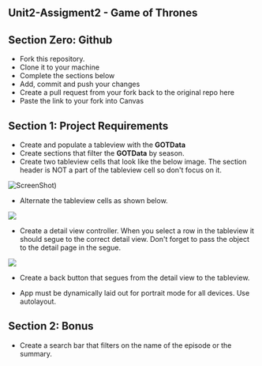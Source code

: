 ## Unit2-Assigment2 - Game of Thrones

## Section Zero: Github

- Fork this repository.
- Clone it to your machine
- Complete the sections below
- Add, commit and push your changes
- Create a pull request from your fork back to the original repo here
- Paste the link to your fork into Canvas

## Section 1: Project Requirements

- Create and populate a tableview with the **GOTData**
- Create sections that filter the **GOTData** by season.
- Create two tableview cells that look like the below image. The section header is NOT a part of the tableview cell so don't focus on it.

![ScreenShot](https://i.imgur.com/NM1NFbc.png))
- Alternate the tableview cells as shown below.

![](https://media.giphy.com/media/xT4ApfmOfxwVramELK/giphy.gif)

- Create a detail view controller. When you select a row in the tableview it should segue to the correct detail view. Don't forget to pass the object to the detail page in the segue.

![](https://media.giphy.com/media/3otWpoVBEgHIed4otG/giphy.gif)

- Create a back button that segues from the detail view to the tableview.

- App must be dynamically laid out for portrait mode for all devices. Use autolayout.

## Section 2: Bonus

- Create a search bar that filters on the name of the episode or the summary.
